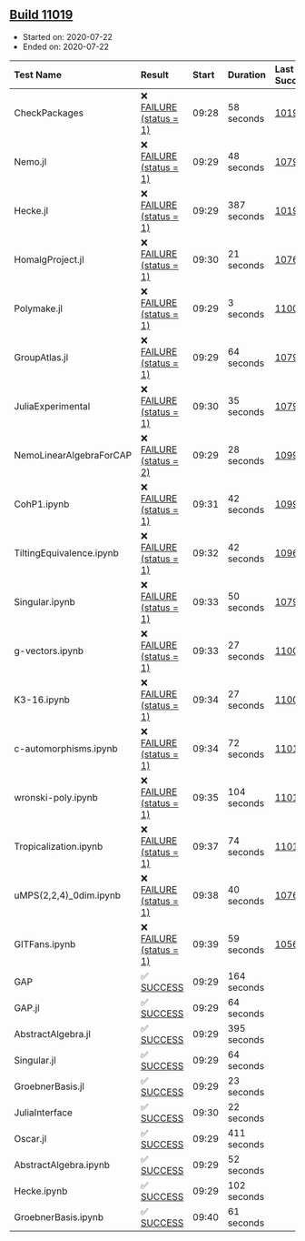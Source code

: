 ## [Build 11019](https://oscarci.mathematik.uni-kl.de/job/oscar/11019/)

* Started on: 2020-07-22
* Ended on: 2020-07-22

| Test Name    | Result | Start | Duration | Last Success | First Failure |
|:-------------|:-------|:------|:---------|:-------------|:--------------|
| CheckPackages | ❌ [FAILURE (status = 1)](https://oscarci.mathematik.uni-kl.de/job/oscar/11019/artifact/logs/build-11019/CheckPackages.log) | 09:28 | 58 seconds | [10197](https://oscarci.mathematik.uni-kl.de/job/oscar/10197/) | [10198](https://oscarci.mathematik.uni-kl.de/job/oscar/10198/) |
| Nemo.jl | ❌ [FAILURE (status = 1)](https://oscarci.mathematik.uni-kl.de/job/oscar/11019/artifact/logs/build-11019/Nemo.jl.log) | 09:29 | 48 seconds | [10790](https://oscarci.mathematik.uni-kl.de/job/oscar/10790/) | [10791](https://oscarci.mathematik.uni-kl.de/job/oscar/10791/) |
| Hecke.jl | ❌ [FAILURE (status = 1)](https://oscarci.mathematik.uni-kl.de/job/oscar/11019/artifact/logs/build-11019/Hecke.jl.log) | 09:29 | 387 seconds | [10197](https://oscarci.mathematik.uni-kl.de/job/oscar/10197/) | [10198](https://oscarci.mathematik.uni-kl.de/job/oscar/10198/) |
| HomalgProject.jl | ❌ [FAILURE (status = 1)](https://oscarci.mathematik.uni-kl.de/job/oscar/11019/artifact/logs/build-11019/HomalgProject.jl.log) | 09:30 | 21 seconds | [10765](https://oscarci.mathematik.uni-kl.de/job/oscar/10765/) | [10766](https://oscarci.mathematik.uni-kl.de/job/oscar/10766/) |
| Polymake.jl | ❌ [FAILURE (status = 1)](https://oscarci.mathematik.uni-kl.de/job/oscar/11019/artifact/logs/build-11019/Polymake.jl.log) | 09:29 | 3 seconds | [11006](https://oscarci.mathematik.uni-kl.de/job/oscar/11006/) | [11007](https://oscarci.mathematik.uni-kl.de/job/oscar/11007/) |
| GroupAtlas.jl | ❌ [FAILURE (status = 1)](https://oscarci.mathematik.uni-kl.de/job/oscar/11019/artifact/logs/build-11019/GroupAtlas.jl.log) | 09:29 | 64 seconds | [10790](https://oscarci.mathematik.uni-kl.de/job/oscar/10790/) | [10791](https://oscarci.mathematik.uni-kl.de/job/oscar/10791/) |
| JuliaExperimental | ❌ [FAILURE (status = 1)](https://oscarci.mathematik.uni-kl.de/job/oscar/11019/artifact/logs/build-11019/JuliaExperimental.log) | 09:30 | 35 seconds | [10790](https://oscarci.mathematik.uni-kl.de/job/oscar/10790/) | [10791](https://oscarci.mathematik.uni-kl.de/job/oscar/10791/) |
| NemoLinearAlgebraForCAP | ❌ [FAILURE (status = 2)](https://oscarci.mathematik.uni-kl.de/job/oscar/11019/artifact/logs/build-11019/NemoLinearAlgebraForCAP.log) | 09:29 | 28 seconds | [10999](https://oscarci.mathematik.uni-kl.de/job/oscar/10999/) | [11000](https://oscarci.mathematik.uni-kl.de/job/oscar/11000/) |
| CohP1.ipynb | ❌ [FAILURE (status = 1)](https://oscarci.mathematik.uni-kl.de/job/oscar/11019/artifact/logs/build-11019/CohP1.ipynb.log) | 09:31 | 42 seconds | [10999](https://oscarci.mathematik.uni-kl.de/job/oscar/10999/) | [11000](https://oscarci.mathematik.uni-kl.de/job/oscar/11000/) |
| TiltingEquivalence.ipynb | ❌ [FAILURE (status = 1)](https://oscarci.mathematik.uni-kl.de/job/oscar/11019/artifact/logs/build-11019/TiltingEquivalence.ipynb.log) | 09:32 | 42 seconds | [10962](https://oscarci.mathematik.uni-kl.de/job/oscar/10962/) | [10963](https://oscarci.mathematik.uni-kl.de/job/oscar/10963/) |
| Singular.ipynb | ❌ [FAILURE (status = 1)](https://oscarci.mathematik.uni-kl.de/job/oscar/11019/artifact/logs/build-11019/Singular.ipynb.log) | 09:33 | 50 seconds | [10790](https://oscarci.mathematik.uni-kl.de/job/oscar/10790/) | [10791](https://oscarci.mathematik.uni-kl.de/job/oscar/10791/) |
| g-vectors.ipynb | ❌ [FAILURE (status = 1)](https://oscarci.mathematik.uni-kl.de/job/oscar/11019/artifact/logs/build-11019/g-vectors.ipynb.log) | 09:33 | 27 seconds | [11006](https://oscarci.mathematik.uni-kl.de/job/oscar/11006/) | [11007](https://oscarci.mathematik.uni-kl.de/job/oscar/11007/) |
| K3-16.ipynb | ❌ [FAILURE (status = 1)](https://oscarci.mathematik.uni-kl.de/job/oscar/11019/artifact/logs/build-11019/K3-16.ipynb.log) | 09:34 | 27 seconds | [11006](https://oscarci.mathematik.uni-kl.de/job/oscar/11006/) | [11007](https://oscarci.mathematik.uni-kl.de/job/oscar/11007/) |
| c-automorphisms.ipynb | ❌ [FAILURE (status = 1)](https://oscarci.mathematik.uni-kl.de/job/oscar/11019/artifact/logs/build-11019/c-automorphisms.ipynb.log) | 09:34 | 72 seconds | [11017](https://oscarci.mathematik.uni-kl.de/job/oscar/11017/) | [11018](https://oscarci.mathematik.uni-kl.de/job/oscar/11018/) |
| wronski-poly.ipynb | ❌ [FAILURE (status = 1)](https://oscarci.mathematik.uni-kl.de/job/oscar/11019/artifact/logs/build-11019/wronski-poly.ipynb.log) | 09:35 | 104 seconds | [11017](https://oscarci.mathematik.uni-kl.de/job/oscar/11017/) | [11018](https://oscarci.mathematik.uni-kl.de/job/oscar/11018/) |
| Tropicalization.ipynb | ❌ [FAILURE (status = 1)](https://oscarci.mathematik.uni-kl.de/job/oscar/11019/artifact/logs/build-11019/Tropicalization.ipynb.log) | 09:37 | 74 seconds | [11018](https://oscarci.mathematik.uni-kl.de/job/oscar/11018/) | [11019](https://oscarci.mathematik.uni-kl.de/job/oscar/11019/) |
| uMPS(2,2,4)_0dim.ipynb | ❌ [FAILURE (status = 1)](https://oscarci.mathematik.uni-kl.de/job/oscar/11019/artifact/logs/build-11019/uMPS-2-2-4-_0dim.ipynb.log) | 09:38 | 40 seconds | [10765](https://oscarci.mathematik.uni-kl.de/job/oscar/10765/) | [10766](https://oscarci.mathematik.uni-kl.de/job/oscar/10766/) |
| GITFans.ipynb | ❌ [FAILURE (status = 1)](https://oscarci.mathematik.uni-kl.de/job/oscar/11019/artifact/logs/build-11019/GITFans.ipynb.log) | 09:39 | 59 seconds | [10566](https://oscarci.mathematik.uni-kl.de/job/oscar/10566/) | [10567](https://oscarci.mathematik.uni-kl.de/job/oscar/10567/) |
| GAP | ✅ [SUCCESS](https://oscarci.mathematik.uni-kl.de/job/oscar/11019/artifact/logs/build-11019/GAP.log) | 09:29 | 164 seconds |  |  |
| GAP.jl | ✅ [SUCCESS](https://oscarci.mathematik.uni-kl.de/job/oscar/11019/artifact/logs/build-11019/GAP.jl.log) | 09:29 | 64 seconds |  |  |
| AbstractAlgebra.jl | ✅ [SUCCESS](https://oscarci.mathematik.uni-kl.de/job/oscar/11019/artifact/logs/build-11019/AbstractAlgebra.jl.log) | 09:29 | 395 seconds |  |  |
| Singular.jl | ✅ [SUCCESS](https://oscarci.mathematik.uni-kl.de/job/oscar/11019/artifact/logs/build-11019/Singular.jl.log) | 09:29 | 64 seconds |  |  |
| GroebnerBasis.jl | ✅ [SUCCESS](https://oscarci.mathematik.uni-kl.de/job/oscar/11019/artifact/logs/build-11019/GroebnerBasis.jl.log) | 09:29 | 23 seconds |  |  |
| JuliaInterface | ✅ [SUCCESS](https://oscarci.mathematik.uni-kl.de/job/oscar/11019/artifact/logs/build-11019/JuliaInterface.log) | 09:30 | 22 seconds |  |  |
| Oscar.jl | ✅ [SUCCESS](https://oscarci.mathematik.uni-kl.de/job/oscar/11019/artifact/logs/build-11019/Oscar.jl.log) | 09:29 | 411 seconds |  |  |
| AbstractAlgebra.ipynb | ✅ [SUCCESS](https://oscarci.mathematik.uni-kl.de/job/oscar/11019/artifact/logs/build-11019/AbstractAlgebra.ipynb.log) | 09:29 | 52 seconds |  |  |
| Hecke.ipynb | ✅ [SUCCESS](https://oscarci.mathematik.uni-kl.de/job/oscar/11019/artifact/logs/build-11019/Hecke.ipynb.log) | 09:29 | 102 seconds |  |  |
| GroebnerBasis.ipynb | ✅ [SUCCESS](https://oscarci.mathematik.uni-kl.de/job/oscar/11019/artifact/logs/build-11019/GroebnerBasis.ipynb.log) | 09:40 | 61 seconds |  |  |
